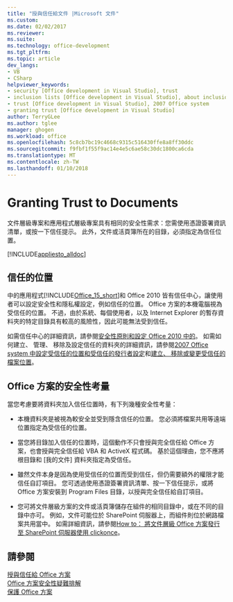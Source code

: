 ```yaml
---
title: "授與信任給文件 |Microsoft 文件"
ms.custom: 
ms.date: 02/02/2017
ms.reviewer: 
ms.suite: 
ms.technology: office-development
ms.tgt_pltfrm: 
ms.topic: article
dev_langs:
- VB
- CSharp
helpviewer_keywords:
- security [Office development in Visual Studio], trust
- inclusion lists [Office development in Visual Studio], about inclusion lists
- trust [Office development in Visual Studio], 2007 Office system
- granting trust [Office development in Visual Studio]
author: TerryGLee
ms.author: tglee
manager: ghogen
ms.workload: office
ms.openlocfilehash: 5c8cb7bc19c4668c9315c516430ffe8a8ff30ddc
ms.sourcegitcommit: f9fbf1f55f9ac14e4e5c6ae58c30dc1800ca6cda
ms.translationtype: MT
ms.contentlocale: zh-TW
ms.lasthandoff: 01/10/2018
---
```

# <a name="granting-trust-to-documents"></a>Granting Trust to Documents
  文件層級專案和應用程式層級專案具有相同的安全性需求：您需使用憑證簽署資訊清單，或按一下信任提示。 此外，文件或活頁簿所在的目錄，必須指定為信任位置。  
  
 [!INCLUDE[appliesto_alldoc](../vsto/includes/appliesto-alldoc-md.md)]  
  
## <a name="trusted-locations"></a>信任的位置  
 中的應用程式[!INCLUDE[Office_15_short](../vsto/includes/office-15-short-md.md)]和 Office 2010 皆有信任中心，讓使用者可以設定安全性和隱私權設定，例如信任的位置。 Office 方案的本機電腦視為受信任的位置。 不過，由於系統、每個使用者，以及 Internet Explorer 的暫存資料夾的特定目錄具有較高的風險性，因此可能無法受到信任。  
  
 如需信任中心的詳細資訊，請參閱[安全性原則和設定 Office 2010 中的](http://go.microsoft.com/fwlink/?LinkId=89202)。 如需如何建立、 管理、 移除及設定信任的資料夾的詳細資訊，請參閱[2007 Office system 中設定受信任的位置和受信任的發行者設定](http://go.microsoft.com/fwlink/?LinkId=89203)和[建立、 移除或變更受信任的檔案位置](https://support.office.com/en-au/article/Create-remove-or-change-a-trusted-location-for-your-files-f5151879-25ea-4998-80a5-4208b3540a62)。  
  
## <a name="security-considerations-for-office-solutions"></a>Office 方案的安全性考量  
 當您考慮要將資料夾加入信任位置時，有下列幾種安全性考量：  
  
-   本機資料夾是被視為較安全並受到隱含信任的位置。 您必須將檔案共用等遠端位置指定為受信任的位置。  
  
-   當您將目錄加入信任的位置時，這個動作不只會授與完全信任給 Office 方案，也會授與完全信任給 VBA 和 ActiveX 程式碼。 基於這個理由，您不應將根目錄和 [我的文件] 資料夾指定為受信任。  
  
-   雖然文件本身是因為使用受信任的位置而受到信任，但仍需要額外的權限才能信任自訂項目。 您可透過使用憑證簽署資訊清單、按一下信任提示，或將 Office 方案安裝到 Program Files 目錄，以授與完全信任給自訂項目。  
  
-   您可將文件層級方案的文件或活頁簿儲存在組件的相同目錄中，或在不同的目錄中亦可。 例如，文件可能位於 SharePoint 伺服器上，而組件則位於網路檔案共用當中。 如需詳細資訊，請參閱[How to： 將文件層級 Office 方案發行至 SharePoint 伺服器使用 clickonce](http://msdn.microsoft.com/en-us/2408e809-fb78-42a1-9152-00afa1522e58)。  
  
## <a name="see-also"></a>請參閱  
 [授與信任給 Office 方案](../vsto/granting-trust-to-office-solutions.md)   
 [Office 方案安全性疑難排解](../vsto/troubleshooting-office-solution-security.md)   
 [保護 Office 方案](../vsto/securing-office-solutions.md)  
  
  